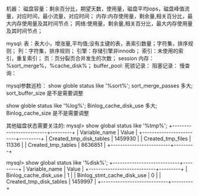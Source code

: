 机器：
磁盘容量：剩余百分比，期望天数，使用量，磁盘平均iops，磁盘峰值流量，对应时间，最小流量，对应时间；
内存:内存使用量，剩余量,相关百分比，最大内存使用量及其时间节点；
网络:使用量，剩余量,相关百分比，最大内存使用量及其时间节点；

mysql:
表：表大小，增涨量,平均值;没有主键的表，表索引数量；字符集，排序规则；
列：字符集，排序规则；
引擎：存储引擎非innodb；
索引：未使用的索引，重复索引；
页：页分裂页合并发生的次数；
session 内存：%sort_merge%，%cache_disk%；
buffer_pool:
死锁记录：
阻塞记录：
慢查询：




mysql参数巡检：
show globle status like '%sort%';
sort_merge_passes 多大; sort_buffer_size 是不是需要调整

show globle status like '%log%';
Binlog_cache_disk_use 多大; Binlog_cache_size 是不是需要调整

其他磁盘状态需要关注的:
mysql> show global status like '%tmp%';
+-------------------------+---------+
| Variable_name           | Value   |
+-------------------------+---------+
| Created_tmp_disk_tables | 1459930 |
| Created_tmp_files       | 11336   |
| Created_tmp_tables      | 8636851 |
+-------------------------+---------+

mysql> show global status like '%disk%';
+----------------------------+---------+
| Variable_name              | Value   |
+----------------------------+---------+
| Binlog_cache_disk_use      | 1       |
| Binlog_stmt_cache_disk_use | 0       |
| Created_tmp_disk_tables    | 1459997 |
+----------------------------+---------+

